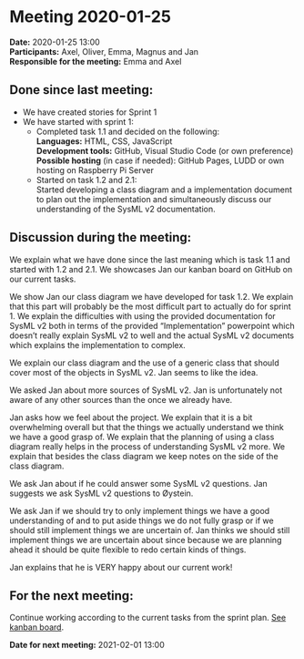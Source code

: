 # Meeting 2020-01-25

**Date:** 2020-01-25  13:00  
**Participants:** Axel, Oliver, Emma, Magnus and Jan  
**Responsible for the meeting:** Emma and Axel

## Done since last meeting: 
* We have created stories for Sprint 1  
* We have started with sprint 1: 
  * Completed task 1.1 and decided on the following:  
    **Languages:** HTML, CSS, JavaScript  
    **Development tools:** GitHub, Visual Studio Code (or own preference)  
    **Possible hosting** (in case if needed): GitHub Pages, LUDD or own hosting on Raspberry Pi Server
  * Started on task 1.2 and 2.1:  
    Started developing a class diagram and a implementation document to plan out the implementation and simultaneously discuss our understanding of the SysML v2 documentation. 
    
## Discussion during the meeting:  
We explain what we have done since the last meaning which is task 1.1 and started with 1.2 and 2.1. 
We showcases Jan our kanban board on GitHub on our current tasks.  

We show Jan our class diagram we have developed for task 1.2. We explain that this part will probably be the most difficult part to actually do for sprint 1. 
We explain the difficulties with using the provided documentation for SysML v2 both in terms of the provided “Implementation” powerpoint which doesn’t really explain SysML v2 to well and the actual SysML v2 documents which explains the implementation to complex.  

We explain our class diagram and the use of a generic class that should cover most of the objects in SysML v2. Jan seems to like the idea.  

We asked Jan about more sources of SysML v2. Jan is unfortunately not aware of any other sources than the once we already have.  

Jan asks how we feel about the project. We explain that it is a bit overwhelming overall but that the things we actually understand we think we have a good grasp of. 
We explain that the planning of using a class diagram really helps in the process of understanding SysML v2 more. 
We explain that besides the class diagram we keep notes on the side of the class diagram.  

We ask Jan about if he could answer some SysML v2 questions. Jan suggests we ask SysML v2 questions to Øystein.  

We ask Jan if we should try to only implement things we have a good understanding of and to put aside things we do not fully grasp or if we should still implement things we are uncertain of. 
Jan thinks we should still implement things we are uncertain about since because we are planning ahead it should be quite flexible to redo certain kinds of things.  

Jan explains that he is VERY happy about our current work!  


## For the next meeting:

Continue working according to the current tasks from the sprint plan. [See kanban board](https://github.com/olihgb-7/D0020E/projects/4).

**Date for next meeting:** 2021-02-01 13:00

